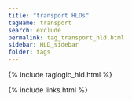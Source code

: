 ```yaml
---
title: "transport HLDs"
tagName: transport
search: exclude
permalink: tag_transport_hld.html
sidebar: HLD_sidebar
folder: tags
---
```

{% include taglogic_hld.html %}

{% include links.html %}
